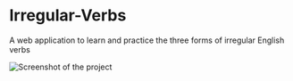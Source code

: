 # Irregular-Verbs
A web application to learn and practice the three forms of irregular English verbs

![Screenshot of the project](https://ilyankou.files.wordpress.com/2015/06/irregularverbs.png)
